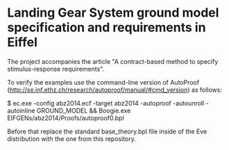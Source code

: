 # Landing Gear System ground model specification and requirements in Eiffel

The project accompanies the article "A contract-based method to specify stimulus-response requirements".

To verify the examples use the command-line version of AutoProof (http://se.inf.ethz.ch/research/autoproof/manual/#cmd_version) as follows:

$ ec.exe -config abz2014.ecf -target abz2014 -autoproof -autounroll -autoinline GROUND_MODEL && Boogie.exe EIFGENs/abz2014/Proofs/autoproof0.bpl

Before that replace the standard base_theory.bpl file inside of the Eve distribution with the one from this repository.
